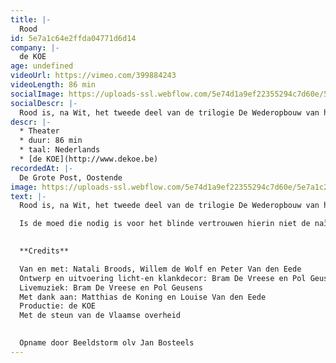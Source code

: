 ```yaml
---
title: |-
  Rood
id: 5e7a1c64e2ffda04771d6d14
company: |-
  de KOE
age: undefined
videoUrl: https://vimeo.com/399884243
videoLength: 86 min
socialImage: https://uploads-ssl.webflow.com/5e74d1a9ef22355294c7d60e/5e7a1c20f8eda70fed29815a_DeKoe_Rood.jpg
socialDescr: |-
  Rood is, na Wit, het tweede deel van de trilogie De Wederopbouw van het Westen, waarin de KOE stilstaat bij ontstaan, progressie, stagnatie en onvermijdelijk verval van een beweging, idee, organisatie. ROOD behandelt de bloeiperiode van een nieuw idee. Is de moed die nodig is voor het blinde vertrouwen hierin niet de naïviteit van de overmoed? Wanneer verandert overmoed in hoogmoed? Rood is voor ons onder andere Liz Taylor, die ons meeneemt in een leven vol weelde, tragiek, passie en liefde.
descr: |-
  * Theater
  * duur: 86 min
  * taal: Nederlands
  * [de KOE](http://www.dekoe.be)
recordedAt: |-
  De Grote Post, Oostende
image: https://uploads-ssl.webflow.com/5e74d1a9ef22355294c7d60e/5e7a1c20f8eda70fed29815a_DeKoe_Rood.jpg
text: |-
  Rood is, na Wit, het tweede deel van de trilogie De Wederopbouw van het Westen, waarin de KOE stilstaat bij ontstaan, progressie, stagnatie en onvermijdelijk verval van een beweging, idee, organisatie. ROOD behandelt de bloeiperiode van een nieuw idee.

  Is de moed die nodig is voor het blinde vertrouwen hierin niet de naïviteit van de overmoed? Wanneer verandert overmoed in hoogmoed? Rood is voor ons onder andere Liz Taylor, die ons meeneemt in een leven vol weelde, tragiek, passie en liefde.
  

  **Credits**

  Van en met: Natali Broods, Willem de Wolf en Peter Van den Eede
  Ontwerp en uitvoering licht-en klankdecor: Bram De Vreese en Pol Geusens
  Livemuziek: Bram De Vreese en Pol Geusens
  Met dank aan: Matthias de Koning en Louise Van den Eede
  Productie: de KOE
  Met de steun van de Vlaamse overheid
  

  Opname door Beeldstorm olv Jan Bosteels
---
```

